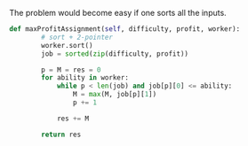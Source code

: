 The problem would become easy if one sorts all the inputs.
```python
def maxProfitAssignment(self, difficulty, profit, worker):
        # sort + 2-pointer
        worker.sort()
        job = sorted(zip(difficulty, profit))

        p = M = res = 0
        for ability in worker:
            while p < len(job) and job[p][0] <= ability:
                M = max(M, job[p][1])
                p += 1

            res += M

        return res
```
